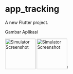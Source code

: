 # app_tracking

A new Flutter project.

Gambar Aplikasi



<img src="https://github.com/user-attachments/assets/77a58af0-8411-41ec-a1bf-fedf9e92a27a" alt="Simulator Screenshot" width="100"/>
<img src="https://github.com/user-attachments/assets/eb9baff8-e06a-4eb9-b84f-70968a335113" alt="Simulator Screenshot" width="100"/>!
